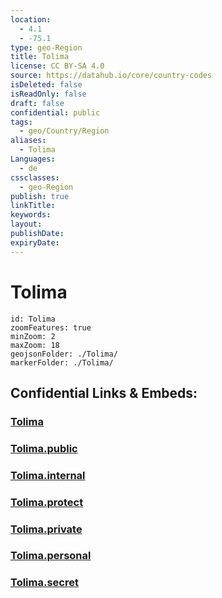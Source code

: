 ```yaml
---
location:
  - 4.1
  - -75.1
type: geo-Region
title: Tolima
license: CC BY-SA 4.0
source: https://datahub.io/core/country-codes
isDeleted: false
isReadOnly: false
draft: false
confidential: public
tags:
  - geo/Country/Region
aliases:
  - Tolima
Languages:
  - de
cssclasses:
  - geo-Region
publish: true
linkTitle:
keywords:
layout:
publishDate:
expiryDate:
---
```


# Tolima

```leaflet
id: Tolima
zoomFeatures: true 
minZoom: 2 
maxZoom: 18
geojsonFolder: ./Tolima/
markerFolder: ./Tolima/
```


## Confidential Links & Embeds: 

### [Tolima](/_Standards/Earth/Continent/America~South/Colombia/departments~Colombia/Tolima.md) 

### [Tolima.public](/_public/Earth/Continent/America~South/Colombia/departments~Colombia/Tolima.public.md) 

### [Tolima.internal](/_internal/Earth/Continent/America~South/Colombia/departments~Colombia/Tolima.internal.md) 

### [Tolima.protect](/_protect/Earth/Continent/America~South/Colombia/departments~Colombia/Tolima.protect.md) 

### [Tolima.private](/_private/Earth/Continent/America~South/Colombia/departments~Colombia/Tolima.private.md) 

### [Tolima.personal](/_personal/Earth/Continent/America~South/Colombia/departments~Colombia/Tolima.personal.md) 

### [Tolima.secret](/_secret/Earth/Continent/America~South/Colombia/departments~Colombia/Tolima.secret.md)

